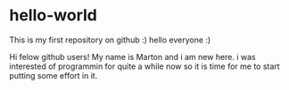 # hello-world

This is my first repository on github :) hello everyone :)

Hi felow github users!
My name is Marton and i am new here. i was interested of programmin for quite a while now so it is time for me to start putting some effort in it.
